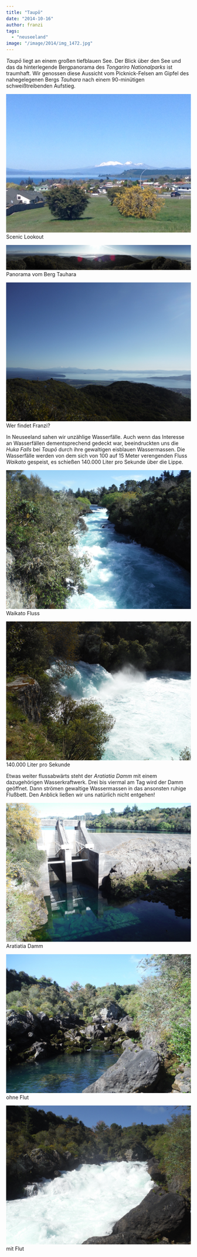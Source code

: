 ```yaml
---
title: "Taupō"
date: "2014-10-16"
author: franzi
tags: 
  - "neuseeland"
image: "/image/2014/img_1472.jpg"
---
```


_Taupō_ liegt an einem großen tiefblauen See. Der Blick über den See und das da hinterlegende Bergpanorama des _Tongariro Nationalparks_ ist traumhaft. Wir genossen diese Aussicht vom Picknick-Felsen am Gipfel des nahegelegenen Bergs _Tauhara_ nach einem 90-minütigen schweißtreibenden Aufstieg.

![IMG_1162.JPG](/images/2014/img_1162.jpg) Scenic Lookout

![DSCF7260.JPG](/images/2014/dscf7260.jpg) Panorama vom Berg Tauhara

![DSCF7237.JPG](/images/2014/dscf7237.jpg) Wer findet Franzi?

In Neuseeland sahen wir unzählige Wasserfälle. Auch wenn das Interesse an Wasserfällen dementsprechend gedeckt war, beeindruckten uns die _Huka Falls_ bei _Taupō_ durch ihre gewaltigen eisblauen Wassermassen. Die Wasserfälle werden von dem sich von 100 auf 15 Meter verengenden Fluss _Waikato_ gespeist, es schießen 140.000 Liter pro Sekunde über die Lippe.

![DSCF7181.JPG](/images/2014/dscf7181.jpg) Waikato Fluss

![DSCF7174.JPG](/images/2014/dscf7174.jpg) 140.000 Liter pro Sekunde

Etwas weiter flussabwärts steht der _Aratiatia Damm_ mit einem dazugehörigen Wasserkraftwerk. Drei bis viermal am Tag wird der Damm geöffnet. Dann strömen gewaltige Wassermassen in das ansonsten ruhige Flußbett. Den Anblick ließen wir uns natürlich nicht entgehen!

![DSCF7203.JPG](/images/2014/dscf7203.jpg) Aratiatia Damm

![DSCF7215-0.JPG](/images/2014/dscf7215-0.jpg) ohne Flut

![DSCF7224.JPG](/images/2014/dscf7224.jpg) mit Flut
